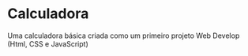 # Calculadora
Uma calculadora básica criada como um primeiro projeto Web Develop (Html, CSS e JavaScript)
